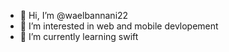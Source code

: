 - 👋 Hi, I’m @waelbannani22
- 👀 I’m interested in web and mobile devlopement
- 🌱 I’m currently learning swift


<!---
waelbannani22/waelbannani22 is a ✨ special ✨ repository because its `README.md` (this file) appears on your GitHub profile.
You can click the Preview link to take a look at your changes.
--->
